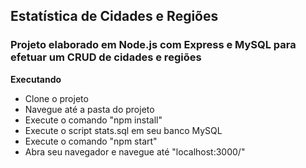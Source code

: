 ## Estatística de Cidades e Regiões
### Projeto elaborado em Node.js com Express e MySQL para efetuar um CRUD de cidades e regiões

__Executando__
- Clone o projeto
- Navegue até a pasta do projeto
- Execute o comando "npm install"
- Execute o script stats.sql em seu banco MySQL
- Execute o comando "npm start"
- Abra seu navegador e navegue até "localhost:3000/"


